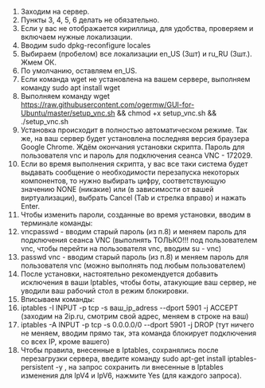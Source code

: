 1. Заходим на сервер.
2. Пункты 3, 4, 5, 6 делать не обязательно.
3. Если у вас не отображается кириллица, для удобства, проверяем и включаем нужные локализации.
4. Вводим sudo dpkg-reconfigure locales
5. Выбираем (пробелом) все локализации en_US (3шт) и ru_RU (3шт.). Жмем ОК.
6. По умолчанию, оставляем en_US.
7. Если команда wget не установлена на вашем сервере, выполняем команду sudo apt install wget
8. Выполняем команду wget https://raw.githubusercontent.com/ogermw/GUI-for-Ubuntu/master/setup_vnc.sh && chmod +x setup_vnc.sh && ./setup_vnc.sh
9. Установка происходит в полностью автоматическом режиме. Так же, на ваш сервер будет установлена последняя версия браузера Google Chrome. Ждём окончания установки скрипта. Пароль для пользователя vnc и пароль для подключения сеанса VNC - 172029.
10. Если во время выполнения скрипта, у вас все таки система будет выдавать сообщение о необходимости перезапуска некоторых компонентов, то нужно выбирать цифру, соответствующую значению NONE (никакие) или (в зависимости от вашей виртуализации), выбрать Cancel (Tab и стрелка вправо) и нажать Enter.
11. Чтобы изменить пароли, созданные во время установки, вводим в терминале команды:
12. vncpasswd - вводим старый пароль (из п.8) и меняем пароль для подключения сеанса VNC (выполнять ТОЛЬКО!!! под пользователем vnc, чтобы перейти на пользователя vnc, вводим su - vnc)
13. passwd vnc - вводим старый пароль (из п.8) и меняем пароль для пользователя vnc (можно выполнять под любым пользователем)
14. После установки, настоятельно рекомендуется добавить исключения в ваши Iptables, чтобы боты, атакующие ваш сервер, не уводили ваш рабочий стол в режим блокировки.
15. Вписываем команды:
16. iptables -I INPUT -p tcp -s ваш_ip_adress --dport 5901 -j ACCEPT  (заходим на 2ip.ru, смотрим свой адрес, меняем в строке на ваш)
17. iptables -A INPUT -p tcp -s 0.0.0.0/0 --dport 5901 -j DROP  (тут ничего не меняем, вводим прямо так, эта команда блокирует подключения со всех IP, кроме вашего)
18. Чтобы правила, внесенные в Iptables, сохранялись после перезагрузки сервера, введите команду sudo apt-get install iptables-persistent -y , на запрос сохранить ли внесенные в Iptables изменения для IpV4 и IpV6, нажмите Yes (для каждого запроса).
